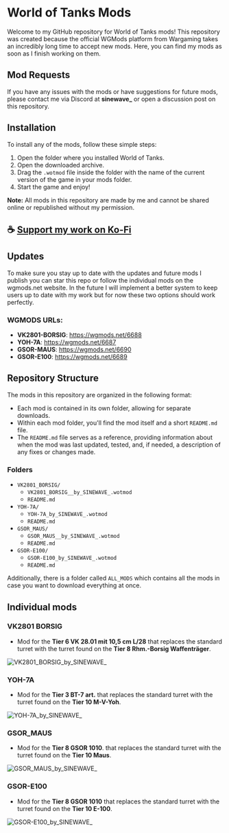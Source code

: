 # World of Tanks Mods

Welcome to my GitHub repository for World of Tanks mods! This repository was created because the official WGMods platform from Wargaming takes an incredibly long time to accept new mods. Here, you can find my mods as soon as I finish working on them.

## Mod Requests

If you have any issues with the mods or have suggestions for future mods, please contact me via Discord at **sinewave_** or open a discussion post on this repository.

## Installation

To install any of the mods, follow these simple steps:

1. Open the folder where you installed World of Tanks.
2. Open the downloaded archive.
3. Drag the `.wotmod` file inside the folder with the name of the current version of the game in your mods folder.
4. Start the game and enjoy!

**Note:** All mods in this repository are made by me and cannot be shared online or republished without my permission.

## ☕ [Support my work on Ko-Fi](https://ko-fi.com/thatsinewave)

## Updates

To make sure you stay up to date with the updates and future mods I publish you can star this repo or follow the individual mods on the wgmods.net website. In the future I will implement a better system to keep users up to date with my work but for now these two options should work perfectly.

### WGMODS URLs:
- **VK2801-BORSIG**: https://wgmods.net/6688
- **YOH-7A**: https://wgmods.net/6687
- **GSOR-MAUS**: https://wgmods.net/6690
- **GSOR-E100**: https://wgmods.net/6689

## Repository Structure

The mods in this repository are organized in the following format:

- Each mod is contained in its own folder, allowing for separate downloads.
- Within each mod folder, you'll find the mod itself and a short `README.md` file.
- The `README.md` file serves as a reference, providing information about when the mod was last updated, tested, and, if needed, a description of any fixes or changes made.

### Folders

- `VK2801_BORSIG/`
  - `VK2801_BORSIG__by_SINEWAVE_.wotmod`
  - `README.md`
- `YOH-7A/`
  - `YOH-7A_by_SINEWAVE_.wotmod`
  - `README.md`
- `GSOR_MAUS/`
  - `GSOR_MAUS__by_SINEWAVE_.wotmod`
  - `README.md`
- `GSOR-E100/`
  - `GSOR-E100_by_SINEWAVE_.wotmod`
  - `README.md`

Additionally, there is a folder called `ALL_MODS` which contains all the mods in case you want to download everything at once.

## Individual mods

### VK2801 BORSIG
- Mod for the **Tier 6 VK 28.01 mit 10,5 cm L/28** that replaces the standard turret with the turret found on the **Tier 8 Rhm.-Borsig Waffenträger**.

![VK2801_BORSIG_by_SINEWAVE_](https://github.com/ThatSINEWAVE/World-Of-Tanks-Mods/assets/133239148/f12e318f-6644-4a64-9fc2-cfa831677981)

### YOH-7A
- Mod for the **Tier 3 BT-7 art.** that replaces the standard turret with the turret found on the **Tier 10 M-V-Yoh**.

![YOH-7A_by_SINEWAVE_](https://github.com/ThatSINEWAVE/World-Of-Tanks-Mods/assets/133239148/486271ac-59f7-4531-b2a4-61a01f016111)

### GSOR_MAUS
- Mod for the **Tier 8 GSOR 1010**. that replaces the standard turret with the turret found on the **Tier 10 Maus**.

![GSOR_MAUS_by_SINEWAVE_](https://github.com/ThatSINEWAVE/World-Of-Tanks-Mods/assets/133239148/bce8f1e5-4eb0-4bd1-9187-8bda71714861)

### GSOR-E100
- Mod for the **Tier 8 GSOR 1010** that replaces the standard turret with the turret found on the **Tier 10 E-100**.

![GSOR-E100_by_SINEWAVE_](https://github.com/ThatSINEWAVE/World-Of-Tanks-Mods/assets/133239148/7b322950-6f22-4139-a2a1-0af673514a78)
